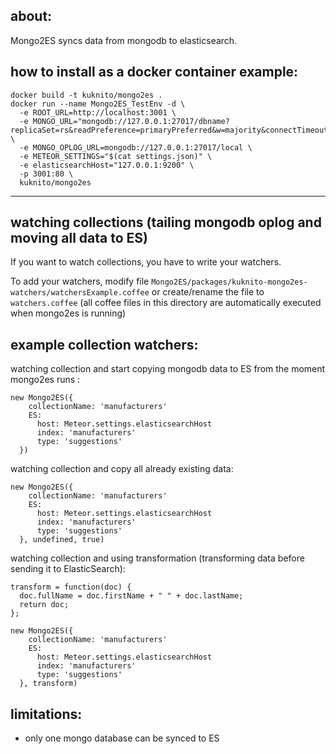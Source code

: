 about:
------------
Mongo2ES syncs data from mongodb to elasticsearch.

how to install as a docker container example:
------------
```shell
docker build -t kuknito/mongo2es .
docker run --name Mongo2ES_TestEnv -d \
  -e ROOT_URL=http://localhost:3001 \
  -e MONGO_URL="mongodb://127.0.0.1:27017/dbname?replicaSet=rs&readPreference=primaryPreferred&w=majority&connectTimeoutMS=60000&socketTimeoutMS=60000" \
  -e MONGO_OPLOG_URL=mongodb://127.0.0.1:27017/local \
  -e METEOR_SETTINGS="$(cat settings.json)" \
  -e elasticsearchHost="127.0.0.1:9200" \
  -p 3001:80 \
  kuknito/mongo2es
```

------------
watching collections (tailing mongodb oplog and moving all data to ES)
------------
If you want to watch collections, you have to write your watchers.

To add your watchers, modify file ```Mongo2ES/packages/kuknito-mongo2es-watchers/watchersExample.coffee```
or create/rename the file to ```watchers.coffee```
(all coffee files in this directory are automatically executed when mongo2es is running)

example collection watchers:
------------
watching collection and start copying mongodb data to ES from the moment mongo2es runs :
```
new Mongo2ES({
    collectionName: 'manufacturers'
    ES:
      host: Meteor.settings.elasticsearchHost
      index: 'manufacturers'
      type: 'suggestions'
  })
```

watching collection and copy all already existing data:
```
new Mongo2ES({
    collectionName: 'manufacturers'
    ES:
      host: Meteor.settings.elasticsearchHost
      index: 'manufacturers'
      type: 'suggestions'
  }, undefined, true)
```

watching collection and using transformation (transforming data before sending it to ElasticSearch):
```
transform = function(doc) {
  doc.fullName = doc.firstName + " " + doc.lastName;
  return doc;
};

new Mongo2ES({
    collectionName: 'manufacturers'
    ES:
      host: Meteor.settings.elasticsearchHost
      index: 'manufacturers'
      type: 'suggestions'
  }, transform)
```

limitations:
-------------
- only one mongo database can be synced to ES
